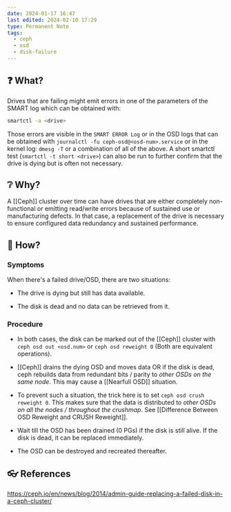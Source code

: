```yaml
---
date: 2024-01-17 16:47
last edited: 2024-02-10 17:29
type: Permanent Note
tags:
  - ceph
  - osd
  - disk-failure
---
```

## ❓ What?

Drives that are failing might emit errors in one of the parameters of the SMART log which can be obtained with: 
```bash
smartctl -a <drive>
```
Those errors are visible in the `SMART ERROR Log` or in the OSD logs that can be obtained with `journalctl -fu ceph-osd@<osd-num>.service` or in the kernel log: `dmesg -T` or a combination of all of the above. A short smartctl test (`smartctl -t short <drive>`) can also be run to further confirm that the drive is dying but is often not necessary.

## ❔ Why?

A [[Ceph]] cluster over time can have drives that are either completely non-functional or emitting read/write errors because of sustained use or manufacturing defects. In that case, a replacement of the drive is necessary to ensure configured data redundancy and sustained performance. 

## 🎤 How?

### Symptoms

When there's a failed drive/OSD, there are two situations:

- The drive is dying but still has data available.

- The disk is dead and no data can be retrieved from it.

### Procedure

- In both cases, the disk can be marked out of the [[Ceph]] cluster with `ceph osd out <osd.num>` or `ceph osd reweight 0` (Both are equivalent operations).

- [[Ceph]] drains the dying OSD and moves data OR if the disk is dead, ceph rebuilds data from redundant bits / parity to _other OSDs on the same node_. This may cause a [[Nearfull OSD]] situation.
 
- To prevent such a situation, the trick here is to set `ceph osd crush reweight 0`.  This makes sure that the data is distributed to _other OSDs on all the nodes / throughout the crushmap_. See [[Difference Between OSD Reweight and CRUSH Reweight]].

- Wait till the OSD has been drained (0 PGs) if the disk is still alive. If the disk is dead, it can be replaced immediately.

- The OSD can be destroyed and recreated thereafter.

## 👓 References

https://ceph.io/en/news/blog/2014/admin-guide-replacing-a-failed-disk-in-a-ceph-cluster/

